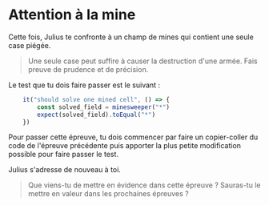 # Attention à la mine

Cette fois, Julius te confronte à un champ de mines qui contient une seule case piégée.

> Une seule case peut suffire à causer la destruction d'une armée. Fais preuve de prudence et de précision.

Le test que tu dois faire passer est le suivant :

```typescript
    it("should solve one mined cell", () => {
        const solved_field = minesweeper("*")
        expect(solved_field).toEqual("*")
    })
```

Pour passer cette épreuve, tu dois commencer par faire un copier-coller du code de l'épreuve précédente puis apporter la plus petite modification possible pour faire passer le test.

Julius s'adresse de nouveau à toi. 

> Que viens-tu de mettre en évidence dans cette épreuve ? Sauras-tu le mettre en valeur dans les prochaines épreuves ?